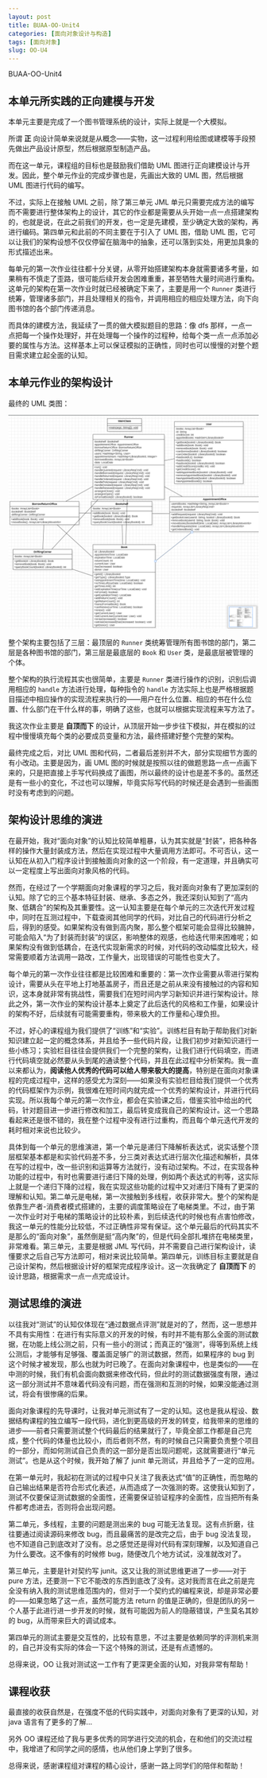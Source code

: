 ```yaml
---
layout: post
title: BUAA-OO-Unit4
categories: [面向对象设计与构造]
tags: [面向对象]
slug: OO-U4
---
```


BUAA-OO-Unit4

## 本单元所实践的正向建模与开发

本单元主要是完成了一个图书管理系统的设计，实际上就是一个大模拟。

所谓 **正** 向设计简单来说就是从概念——实物，这一过程利用绘图或建模等手段预先做出产品设计原型，然后根据原型制造产品。

而在这一单元，课程组的目标也是鼓励我们借助 UML 图进行正向建模设计与开发。因此，整个单元作业的完成步骤也是，先画出大致的 UML 图，然后根据 UML 图进行代码的编写。

不过，实际上在接触 UML 之前，除了第三单元 JML 单元只需要完成方法的编写而不需要进行整体架构上的设计，其它的作业都是需要从头开始一点一点搭建架构的，也就是说，在此之前我们的开发，也一定是先建模，至少确定大致的架构，再进行编码。第四单元和此前的不同主要在于引入了 UML 图，借助 UML 图，它可以让我们的架构设想不仅仅停留在脑海中的抽象，还可以落到实处，用更加具象的形式描述出来。

每单元的第一次作业往往都十分关键，从零开始搭建架构本身就需要诸多考量，如果稍有不慎走了歪路，很可能后续开发会困难重重，甚至牺牲大量时间进行重构。这单元的架构在第一次作业时就已经被确定下来了，主要是用一个 `Runner` 类进行统筹，管理诸多部门，并且处理相关的指令，并调用相应的相应处理方法，向下向图书馆的各个部门传递消息。

而具体的建模方法，我延续了一贯的做大模拟题目的思路：像 dfs 那样，一点一点把每一个操作处理好，并在处理每一个操作的过程种，给每个类一点一点添加必要的属性与方法。这样基本上可以保证模拟的正确性，同时也可以慢慢的对整个题目需求建立起全面的认知。

## 本单元作业的架构设计

最终的 UML 类图：

![image-20240613213546803](./../images/2024-7-12-BUAA_OO_U4/image-20240613213546803.png)

整个架构主要包括了三层：最顶层的 `Runner` 类统筹管理所有图书馆的部门，第二层是各种图书馆的部门，第三层是最底层的 `Book` 和 `User` 类，是最底层被管理的个体。

整个架构的执行流程其实也很简单，主要是 `Runner` 类进行操作的识别，识别后调用相应的 `handle` 方法进行处理，每种指令的 `handle` 方法实际上也是严格根据题目描述中相应操作的实现流程来执行的——用户在什么位置、相应的书在什么位置、什么部门在干什么样的事，明确了这些，也就可以根据实现流程来写方法了。

我这次作业主要是 **自顶而下** 的设计，从顶层开始一步步往下模拟，并在模拟的过程中慢慢填充每个类的必要成员变量和方法，最终搭建好整个完整的架构。

最终完成之后，对比 UML 图和代码，二者最后差别并不大，部分实现细节方面的有小改动。主要是因为，画 UML 图的时候就是按照以往的做题思路一点一点画下来的，只是把直接上手写代码换成了画图，所以最终的设计也是差不多的。虽然还是有一些小的变化，不过也可以理解，毕竟实际写代码的时候还是会遇到一些画图时没有考虑到的问题。

## 架构设计思维的演进

在最开始，我对“面向对象”的认知比较简单粗暴，认为其实就是“封装”，把各种各样的操作大量封装成方法，然后在实现过程中大量调用方法即可。不可否认，这一认知在从初入门程序设计到接触面向对象的这一个阶段，有一定道理，并且确实可以一定程度上写出面向对象风格的代码。

然而，在经过了一个学期面向对象课程的学习之后，我对面向对象有了更加深刻的认知。除了它的三个基本特征封装、继承、多态之外，我还深刻认知到了“高内聚、低耦合”的架构及其重要性。这一认知主要是在每个单元的三次迭代开发过程中，同时在互测过程中，下载查阅其他同学的代码，对比自己的代码进行分析之后，得到的感受。如果架构没有做到高内聚，那么整个框架可能会显得比较臃肿，可能会陷入“为了封装而封装”的误区，影响整体的观感，也给迭代带来困难呢；如果架构没有做到低耦合，在迭代实现新需求的时候，对代码的改动幅度比较大，经常需要顺着方法调用一路改，工作量大，出现错误的可能性也变大了。

每个单元的第一次作业往往都是比较困难和重要的：第一次作业需要从零进行架构设计，需要从头在平地上打地基盖房子，而且还是之前从来没有接触过的内容和知识，这本身就非常有挑战性，需要我们在短时间内学习新知识并进行架构设计。除此之外，第一次作业的架构设计基本上奠定了此后迭代的风格和工作量，如果设计的架构不好，后续就有可能需要重构，带来极大的工作量和心理负担。

不过，好心的课程组为我们提供了“训练”和“实验”。训练栏目有助于帮助我们对新知识建立起一定的概念体系，并且给予一些代码片段，让我们初步对新知识进行一些小练习；实验栏目往往会提供我们一个完整的架构，让我们进行代码填空，而进行代码填空就必然要从头到尾的通读整个代码，并且在此过程中分析架构。我一直以来都认为，**阅读他人优秀的代码可以给人带来极大的提高**，特别是在面向对象课程的完成过程中，这样的感受尤为深刻——如果没有实验栏目给我们提供一个优秀的代码框架作为示例，我很难在短时间内就完成一个优秀的架构设计，并进行代码实现。所以我每个单元的第一次作业，都会在实验课之后，借鉴实验中给出的代码，针对题目进一步进行修改和加工，最后转变成我自己的架构设计。这一个思路看起来还是很不错的，我在整个过程中没有进行过重构，而且每个单元迭代开发的耗时相对来说也比较少。

具体到每一个单元的思维演进，第一个单元是递归下降解析表达式，说实话整个顶层框架基本都是和实验代码差不多，分三类对表达式进行层次化描述和解析，具体在写的过程中，改一些识别和运算等方法就行，没有动过架构。不过，在实现各种功能的过程中，有时也需要进行递归下降的处理，例如两个表达式的判等，这实际上就是一个递归下降的过程，我在实现这些功能的过程中又对递归下降有了更深的理解和认知。第二单元是电梯，第一次接触到多线程，收获非常大。整个的架构是依靠生产者-消费者模式搭建的，主要的调度策略设在了电梯类里。不过，由于第一次作业时对于电梯的策略设计的比较朴素，到后续迭代的时候也有点害怕修改，我这一单元的性能分比较低，不过正确性非常有保证。这个单元最后的代码其实不是那么的“面向对象”，虽然倒是挺“高内聚”的，但是代码全部扎堆挤在电梯类里，非常难看。第三单元，主要是根据 JML 写代码，并不需要自己进行架构设计，读懂要求之后自己写方法即可，相对来说比较简单。第四单元，训练目标主要就是自己设计架构，然后根据设计好的框架完成程序设计。这一次我确定了 **自顶而下** 的设计思路，根据需求一点一点完成设计。

## 测试思维的演进

以往我对“测试”的认知仅体现在“通过数据点评测”就是对的了，然而，这一思想并不具有实用性：在进行有实际意义的开发的时候，有时并不能有那么全面的测试数据，在功能上线公测之前，只有一些小的测试；而真正的“强测”，得等到系统上线公测后，才能够有足够强、覆盖面足够广的测试数据，然而，如果程序的 bug 到这个时候才被发现，那么也就为时已晚了。在面向对象课程中，也是类似的——在中测的时候，我们有机会面向数据来修改代码，但此时的测试数据强度有限，通过这一部分测试并不意味着代码没有问题，而在强测和互测的时候，如果没能通过测试，将会有很惨痛的后果。

面向对象课程的先导课时，让我对单元测试有了一定的认知。这也是我从程设、数据结构课程的独立编写一段代码，进化到更高级的开发的转变，给我带来的思维的进步——前者只需要测试整个代码最后的结果就行了，毕竟全部工作都是自己完成，整个代码的体量也比较小，而后者则不然，有的时候自己只需要负责整个项目的一部分，而如何测试自己负责的这一部分是否出现问题呢，这就需要进行“单元测试”。也是从这个时候，我开始了解了 junit 单元测试，并且给予了一定的应用。

在第一单元时，我起初在测试的过程中只关注了我表达式“值”的正确性，而忽略的自己输出结果是否符合形式化表述，从而造成了一次强测的寄。这使我认知到了，测试不仅要保证测试数据的全面性，还需要保证验证程序的全面性，应当把所有条件都考虑进去，否则将会出现问题。

第二单元，多线程，主要的问题是测出来的 bug 可能无法复现。这有点折磨，往往要通过阅读源码来修改 bug，而且最痛苦的是改完之后，由于 bug 没法复现，也不知道自己到底改对了没有。总之感觉还是得对代码有深刻理解，以及知道自己为什么要改。这不像有的时候修 bug，随便改几个地方试试，没准就改对了。

第三单元，主要是针对契约写 junit。这又让我的测试思维更进了一步——对于 pure 方法，还要测一下它不能改的东西到底改了没有。这对我而言在此之前是完全没有纳入我的测试思维范围内的，但对于一个契约式的编程来说，却是非常必要的——如果忽略了这一点，虽然可能方法 return 的值是正确的，但是团队的另一个人基于此进行进一步开发的时候，就有可能因为前人的隐蔽错误，产生莫名其妙的 bug，从而带来巨大的调试成本。

第四单元的测试主要是交互性的，比较有意思，不过主要是依赖同学的评测机来测的，自己并没有实际的体会一下这个特殊的测试，还是有点遗憾的。

总得来说，OO 让我对测试这一工作有了更深更全面的认知，对我非常有帮助！

## 课程收获

最直接的收获自然是，在强度不低的代码实践中，对面向对象有了更深的认知，对 java 语言有了更多的了解...

另外 OO 课程还给了我与更多优秀的同学进行交流的机会，在和他们的交流过程中，我增进了和同学之间的感情，也从他们身上学到了很多。

总得来说，感谢课程组对课程的精心设计，感谢一路上同学们的陪伴和帮助！
